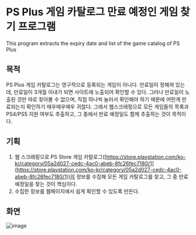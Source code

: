 # PS Plus 게임 카탈로그 만료 예정인 게임 찾기 프로그램

This program extracts the expiry date and list of the game catalog of PS Plus

## 목적

PS Plus 게임 카탈로그는 영구적으로 등록되는 게임이 아니다.
만료일이 정해져 있는데, 만료일이 3개월 이내가 되면 사이트에 노출되어 확인할 수 있다.
그러나 만료일이 노출된 것만 따로 찾아볼 수 없으며, 직접 하나씩 눌러서 확인해야 하기 때문에 어떤게 만료되는지 확인하기 매우매우매우 귀찮다.
그래서 웹스크래핑으로 모든 게임들의 목록과 PS4/PS5 지원 여부도 추출하고, 그 중에서 만료 예정일도 함께 추출하는 것이 목적이다.

## 기획

1. 웹 스크래핑으로 PS Store 게임 카탈로그([https://store.playstation.com/ko-kr/category/05a2d027-cedc-4ac0-abeb-8fc26fec7180/1](https://store.playstation.com/ko-kr/category/05a2d027-cedc-4ac0-abeb-8fc26fec7180/1))의 정보를 수집해 모든 게임 카탈로그를 찾고, 그 중 만료 예정일을 찾는 것이 핵심이다.
2. 수집한 정보를 웹페이지에서 쉽게 확인할 수 있도록 만든다.

## 화면

![image](https://user-images.githubusercontent.com/61766907/210938004-f3727b08-2577-4d10-b97f-f101d382e316.png)